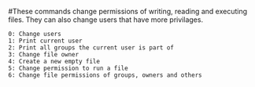 #These commands change permissions of writing, reading and executing files. They can also change users that have more privilages.

	0: Change users
	1: Print current user
	2: Print all groups the current user is part of
	3: Change file owner
	4: Create a new empty file
	5: Change permission to run a file
	6: Change file permissions of groups, owners and others
